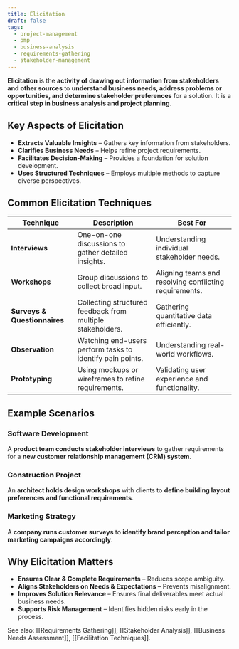 ```yaml
---
title: Elicitation
draft: false
tags:
  - project-management
  - pmp
  - business-analysis
  - requirements-gathering
  - stakeholder-management
---
```


**Elicitation** is the **activity of drawing out information from stakeholders and other sources** to **understand business needs, address problems or opportunities, and determine stakeholder preferences** for a solution. It is a **critical step in business analysis and project planning**.

## **Key Aspects of Elicitation**
- **Extracts Valuable Insights** – Gathers key information from stakeholders.
- **Clarifies Business Needs** – Helps refine project requirements.
- **Facilitates Decision-Making** – Provides a foundation for solution development.
- **Uses Structured Techniques** – Employs multiple methods to capture diverse perspectives.

## **Common Elicitation Techniques**
| **Technique**        | **Description** | **Best For** |
|---------------------|------------------------------------------------|--------------------------------|
| **Interviews**      | One-on-one discussions to gather detailed insights. | Understanding individual stakeholder needs. |
| **Workshops**       | Group discussions to collect broad input. | Aligning teams and resolving conflicting requirements. |
| **Surveys & Questionnaires** | Collecting structured feedback from multiple stakeholders. | Gathering quantitative data efficiently. |
| **Observation**     | Watching end-users perform tasks to identify pain points. | Understanding real-world workflows. |
| **Prototyping**     | Using mockups or wireframes to refine requirements. | Validating user experience and functionality. |

## **Example Scenarios**

### **Software Development**
A **product team conducts stakeholder interviews** to gather requirements for a **new customer relationship management (CRM) system**.

### **Construction Project**
An **architect holds design workshops** with clients to **define building layout preferences and functional requirements**.

### **Marketing Strategy**
A **company runs customer surveys** to **identify brand perception and tailor marketing campaigns accordingly**.

## **Why Elicitation Matters**
- **Ensures Clear & Complete Requirements** – Reduces scope ambiguity.
- **Aligns Stakeholders on Needs & Expectations** – Prevents misalignment.
- **Improves Solution Relevance** – Ensures final deliverables meet actual business needs.
- **Supports Risk Management** – Identifies hidden risks early in the process.

See also: [[Requirements Gathering]], [[Stakeholder Analysis]], [[Business Needs Assessment]], [[Facilitation Techniques]].
